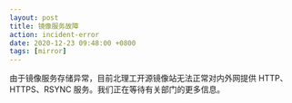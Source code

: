 ```yaml
---
layout: post
title: 镜像服务故障
action: incident-error
date: 2020-12-23 09:48:00 +0800
tags: [mirror]
---
```


由于镜像服务存储异常，目前北理工开源镜像站无法正常对内外网提供 HTTP、HTTPS、RSYNC 服务。我们正在等待有关部门的更多信息。
